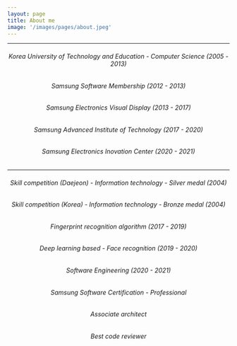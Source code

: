 ```yaml
---
layout: page
title: About me
image: '/images/pages/about.jpeg'
---
```


---

###### <center>Korea University of Technology and Education - Computer Science (2005 - 2013)</center>
###### <center>Samsung Software Membership (2012 - 2013)</center>

###### <center>Samsung Electronics Visual Display (2013 - 2017)</center>
###### <center>Samsung Advanced Institute of Technology (2017 - 2020)</center>
###### <center>Samsung Electronics Inovation Center (2020 - 2021)</center>

---


###### <center>Skill competition (Daejeon) - Information technology - Silver medal (2004) </center>
###### <center>Skill competition (Korea) - Information technology - Bronze medal (2004)</center>
###### <center>Fingerprint recognition algorithm (2017 - 2019)</center>
###### <center>Deep learning based - Face recognition (2019 - 2020)</center>
###### <center>Software Engineering (2020 - 2021)</center>
###### <center>Samsung Software Certification - Professional</center>
###### <center>Associate architect</center>
###### <center>Best code reviewer</center>

